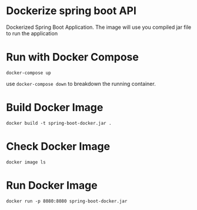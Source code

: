 # Dockerize spring boot API
Dockerized Spring Boot Application. The image will use you compiled jar file to run the application

# Run with Docker Compose
```
docker-compose up
```
use ```docker-compose down``` to breakdown the running container.
# Build Docker Image 
```
docker build -t spring-boot-docker.jar .
```

# Check Docker Image 
```
docker image ls
```

# Run Docker Image 
```
docker run -p 8080:8080 spring-boot-docker.jar
```